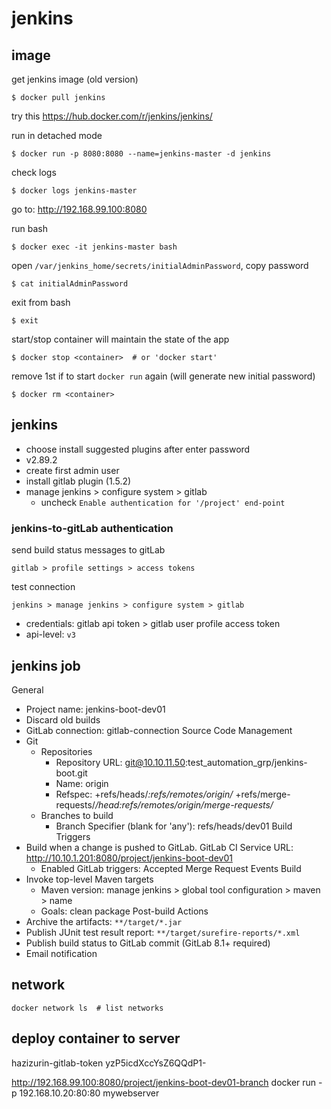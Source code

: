# jenkins

## image
get jenkins image (old version)
```
$ docker pull jenkins
```
try this https://hub.docker.com/r/jenkins/jenkins/

run in detached mode
```
$ docker run -p 8080:8080 --name=jenkins-master -d jenkins
```
check logs
```
$ docker logs jenkins-master
```
go to: http://192.168.99.100:8080

run bash
```
$ docker exec -it jenkins-master bash
```
open `/var/jenkins_home/secrets/initialAdminPassword`, copy password
```
$ cat initialAdminPassword
```
exit from bash
```
$ exit
```
start/stop container will maintain the state of the app
```
$ docker stop <container>  # or 'docker start'
```
remove 1st if to start `docker run` again (will generate new initial password)
```
$ docker rm <container>
```
## jenkins
- choose install suggested plugins after enter password
- v2.89.2
- create first admin user
- install gitlab plugin (1.5.2)
- manage jenkins > configure system > gitlab
  - uncheck `Enable authentication for '/project' end-point`

### jenkins-to-gitLab authentication
send build status messages to gitLab
```
gitlab > profile settings > access tokens
```
test connection
```
jenkins > manage jenkins > configure system > gitlab
```
* credentials: gitlab api token > gitlab user profile access token
* api-level: `v3`

## jenkins job
General
- Project name: jenkins-boot-dev01
- Discard old builds
- GitLab connection: gitlab-connection
Source Code Management
- Git
  - Repositories
    - Repository URL: git@10.10.11.50:test_automation_grp/jenkins-boot.git
    - Name: origin
    - Refspec: +refs/heads/*:refs/remotes/origin/* +refs/merge-requests/*/head:refs/remotes/origin/merge-requests/*
  - Branches to build
    - Branch Specifier (blank for 'any'): refs/heads/dev01
Build Triggers
- Build when a change is pushed to GitLab. GitLab CI Service URL: http://10.10.1.201:8080/project/jenkins-boot-dev01
  - Enabled GitLab triggers: Accepted Merge Request Events
Build
- Invoke top-level Maven targets
  - Maven version: manage jenkins > global tool configuration > maven > name
  - Goals: clean package
Post-build Actions
- Archive the artifacts: `**/target/*.jar`
- Publish JUnit test result report: `**/target/surefire-reports/*.xml`
- Publish build status to GitLab commit (GitLab 8.1+ required)
- Email notification

## network
```
docker network ls  # list networks
```

## deploy container to server

hazizurin-gitlab-token
yzP5icdXccYsZ6QQdP1-

http://192.168.99.100:8080/project/jenkins-boot-dev01-branch
docker run -p 192.168.10.20:80:80 mywebserver
